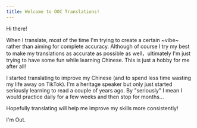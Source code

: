 ```yaml
---
title: Welcome to OOC Translations!
---
```

Hi there!

When I translate, most of the time I'm trying to create a certain \~vibe\~ rather than aiming for complete accuracy. Although of course I try my best to make my translations as accurate as possible as well，ultimately I'm just trying to have some fun while learning Chinese. This is just a hobby for me after all! 

I started translating to improve my Chinese (and to spend less time wasting my life away on TikTok). I'm a heritage speaker but only just started seriously learning to read a couple of years ago. By "seriously" I mean I would practice daily for a few weeks and then stop for months... 

Hopefully translating will help me improve my skills more consistently!

I'm Out.
